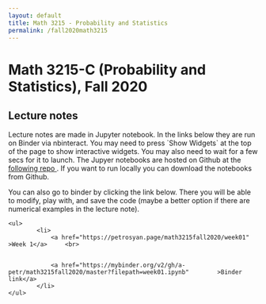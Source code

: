 ```yaml
---
layout: default
title: Math 3215 - Probability and Statistics
permalink: /fall2020math3215
---
```

<body>

<h1>Math 3215-C (Probability and Statistics), Fall 2020</h1>

<h2>Lecture notes</h2>

<p>Lecture notes are made in Jupyter notebook. 
In the links below they are run on Binder via nbinteract. You may need to press `Show Widgets` at the top of the page to show interactive widgets. You may also need to wait for a few secs for it to launch.  The Jupyer notebooks are hosted on Github at the  <a href="https://github.com/a-petr/math3215fall2020" > following repo </a>.  If you want to run locally you can download the notebooks from Github. </p>





<p>You can also go to binder by clicking the link below. There you will be able to modify, play with, and save the code (maybe a better option if there are numerical examples in the lecture note). </p>




	<ul>
			<li>
			 	<a href="https://petrosyan.page/math3215fall2020/week01" >Week 1</a>	 <br>  


			 	<a href="https://mybinder.org/v2/gh/a-petr/math3215fall2020/master?filepath=week01.ipynb"		 >Binder link</a>
			</li>        
	</ul>
</body>
